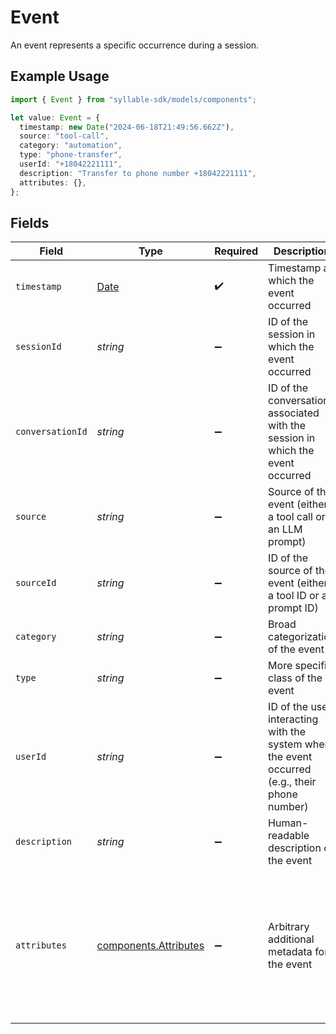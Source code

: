 # Event

An event represents a specific occurrence during a session.

## Example Usage

```typescript
import { Event } from "syllable-sdk/models/components";

let value: Event = {
  timestamp: new Date("2024-06-18T21:49:56.662Z"),
  source: "tool-call",
  category: "automation",
  type: "phone-transfer",
  userId: "+18042221111",
  description: "Transfer to phone number +18042221111",
  attributes: {},
};
```

## Fields

| Field                                                                                                                                                                                                           | Type                                                                                                                                                                                                            | Required                                                                                                                                                                                                        | Description                                                                                                                                                                                                     | Example                                                                                                                                                                                                         |
| --------------------------------------------------------------------------------------------------------------------------------------------------------------------------------------------------------------- | --------------------------------------------------------------------------------------------------------------------------------------------------------------------------------------------------------------- | --------------------------------------------------------------------------------------------------------------------------------------------------------------------------------------------------------------- | --------------------------------------------------------------------------------------------------------------------------------------------------------------------------------------------------------------- | --------------------------------------------------------------------------------------------------------------------------------------------------------------------------------------------------------------- |
| `timestamp`                                                                                                                                                                                                     | [Date](https://developer.mozilla.org/en-US/docs/Web/JavaScript/Reference/Global_Objects/Date)                                                                                                                   | :heavy_check_mark:                                                                                                                                                                                              | Timestamp at which the event occurred                                                                                                                                                                           |                                                                                                                                                                                                                 |
| `sessionId`                                                                                                                                                                                                     | *string*                                                                                                                                                                                                        | :heavy_minus_sign:                                                                                                                                                                                              | ID of the session in which the event occurred                                                                                                                                                                   |                                                                                                                                                                                                                 |
| `conversationId`                                                                                                                                                                                                | *string*                                                                                                                                                                                                        | :heavy_minus_sign:                                                                                                                                                                                              | ID of the conversation associated with the session in which the event occurred                                                                                                                                  |                                                                                                                                                                                                                 |
| `source`                                                                                                                                                                                                        | *string*                                                                                                                                                                                                        | :heavy_minus_sign:                                                                                                                                                                                              | Source of the event (either a tool call or an LLM prompt)                                                                                                                                                       | tool-call                                                                                                                                                                                                       |
| `sourceId`                                                                                                                                                                                                      | *string*                                                                                                                                                                                                        | :heavy_minus_sign:                                                                                                                                                                                              | ID of the source of the event (either a tool ID or a prompt ID)                                                                                                                                                 |                                                                                                                                                                                                                 |
| `category`                                                                                                                                                                                                      | *string*                                                                                                                                                                                                        | :heavy_minus_sign:                                                                                                                                                                                              | Broad categorization of the event                                                                                                                                                                               | automation                                                                                                                                                                                                      |
| `type`                                                                                                                                                                                                          | *string*                                                                                                                                                                                                        | :heavy_minus_sign:                                                                                                                                                                                              | More specific class of the event                                                                                                                                                                                | phone-transfer                                                                                                                                                                                                  |
| `userId`                                                                                                                                                                                                        | *string*                                                                                                                                                                                                        | :heavy_minus_sign:                                                                                                                                                                                              | ID of the user interacting with the system when the event occurred (e.g., their       phone number)                                                                                                             | +18042221111                                                                                                                                                                                                    |
| `description`                                                                                                                                                                                                   | *string*                                                                                                                                                                                                        | :heavy_minus_sign:                                                                                                                                                                                              | Human-readable description of the event                                                                                                                                                                         | Transfer to phone number +18042221111                                                                                                                                                                           |
| `attributes`                                                                                                                                                                                                    | [components.Attributes](../../models/components/attributes.md)                                                                                                                                                  | :heavy_minus_sign:                                                                                                                                                                                              | Arbitrary additional metadata for the event                                                                                                                                                                     | {<br/>"contact_type": "operator",<br/>"duration_s": 60,<br/>"end_time": "2024-05-20T15:31:00.000+00:00",<br/>"name": "Operator",<br/>"outcome": "success",<br/>"phone": "+18042221111",<br/>"start_time": "2024-05-20T15:30:00.000+00:00"<br/>} |